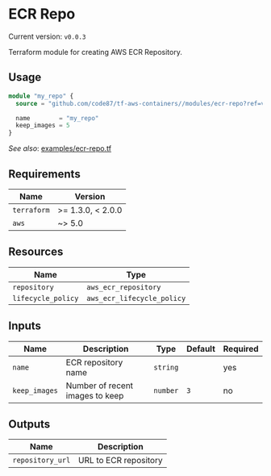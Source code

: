 # ECR Repo

Current version: `v0.0.3`

Terraform module for creating AWS ECR Repository.


## Usage

```terraform
module "my_repo" {
  source = "github.com/code87/tf-aws-containers//modules/ecr-repo?ref=v0.0.3"

  name        = "my_repo"
  keep_images = 5
}
```

_See also_: [examples/ecr-repo.tf](https://github.com/code87/tf-aws-containers/blob/master/examples/ecr-repo.tf)


## Requirements

| Name        | Version           |
|-------------|-------------------|
| `terraform` | >= 1.3.0, < 2.0.0 |
| `aws`       | ~> 5.0            |


## Resources

| Name              | Type                       |
|-------------------|----------------------------|
| `repository`      | `aws_ecr_repository`       |
| `lifecycle_policy`| `aws_ecr_lifecycle_policy` |


## Inputs

| Name          | Description                     | Type     | Default | Required |
|---------------|---------------------------------|----------|---------|----------|
| `name`        | ECR repository name             | `string` |         | yes      |
| `keep_images` | Number of recent images to keep | `number` | `3`     | no       |


## Outputs

| Name             | Description           |
|------------------|-----------------------|
| `repository_url` | URL to ECR repository |
